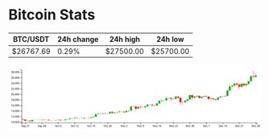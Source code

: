 # Bitcoin Stats

BTC/USDT|24h change|24h high|24h low|
|---|---|---|---|
|$26767.69|0.29%|$27500.00|$25700.00|

<img src="./chart.svg">
